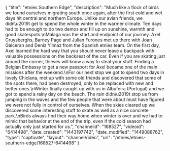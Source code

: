 {
    "title": "etnies Southern Edge",
    "description": "Much like a flock of birds we found ourselves migrating south once again, after the first cold and wet days hit central and northern Europe. Unlike our avian friends, we didn\u2019t get to spend the whole winter in the warmer climate. Ten days had to be enough to do two demos and fill up on sunshine, warmth and good skatespots.\nMalaga was the start and endpoint of our journey. Axel Cruysberghs, Barney Page and Julian Furones met up there with Joan Galceran and Deniz Yilmaz from the Spanish etnies team. On the first day, Axel learned the hard way that you should never leave a backpack with valuable possessions on the backseat of the car. Even if you are skating just around the corner, thieves will know a way to steal your stuff. Finding a Belgian Embassy to get a new passport for Axel became one of the main missions after the weekend.\nFor our next stop we got to spend two days in lovely Chiclana, met up with some old friends and discovered that some of the spots there, had been destroyed, only to be replaced with new and better ones.\nWinter finally caught up with us in Albufeira (Portugal) and we got to spend a rainy day on the beach. The rain didn\u2019t stop us from jumping in the waves and the few people that were about must have figured we were not fully in control of ourselves. When the skies cleared up we discovered some interesting stuff to skate as well as a nice concrete park.\nBirds always find their way home when winter is over and we had to mimic that behavior at the end of the trip, even if the cold season had actually only just started for us.",
    "channelid": "168527",
    "videoid": "6414498",
    "date_created": "1443197742",
    "date_modified": "1449088762",
    "type": "captivate",
    "layout": "channelVideo",
    "url": "\/etnies\/etnies-southern-edge\/168527-6414498"
}